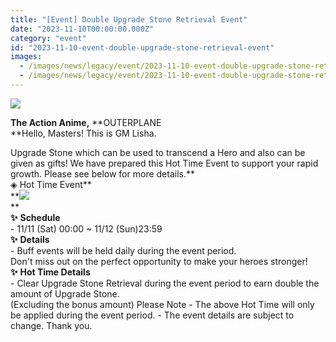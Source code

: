 ```yaml
---
title: "[Event] Double Upgrade Stone Retrieval Event"
date: "2023-11-10T00:00:00.000Z"
category: "event"
id: "2023-11-10-event-double-upgrade-stone-retrieval-event"
images:
  - /images/news/legacy/event/2023-11-10-event-double-upgrade-stone-retrieval-event/16ee0b45519a448eb3664947caf73e9c.webp
  - /images/news/legacy/event/2023-11-10-event-double-upgrade-stone-retrieval-event/a67be6ff666c42019521fbeddd48bcb5_002.webp
---
```


![](/images/news/legacy/event/2023-11-10-event-double-upgrade-stone-retrieval-event/16ee0b45519a448eb3664947caf73e9c.webp)  
  
**The Action Anime,** **OUTERPLANE  
**Hello, Masters! This is GM Lisha.  
  
Upgrade Stone which can be used to transcend a Hero and also can be given as gifts! We have prepared this Hot Time Event to support your rapid growth. Please see below for more details.**  
◈ Hot Time Event**  
**![](/images/news/legacy/event/2023-11-10-event-double-upgrade-stone-retrieval-event/a67be6ff666c42019521fbeddd48bcb5_002.webp)  
**  
**✨** **Schedule**    
\- 11/11 (Sat) 00:00 ~ 11/12 (Sun)23:59  
**✨** **Details**  
\- Buff events will be held daily during the event period.  
Don't miss out on the perfect opportunity to make your heroes stronger! **✨** **Hot Time Details**  
\- Clear Upgrade Stone Retrieval during the event period to earn double the amount of Upgrade Stone.  
(Excluding the bonus amount) Please Note - The above Hot Time will only be applied during the event period. - The event details are subject to change. Thank you.

